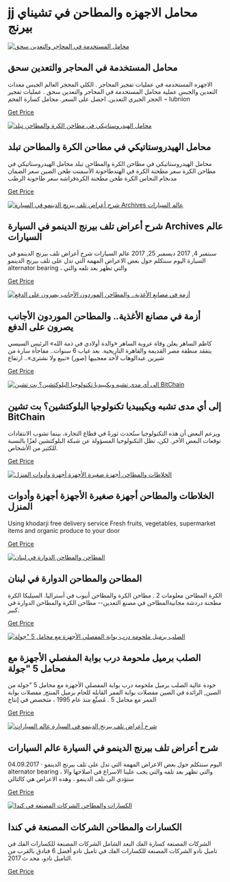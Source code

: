 # jj محامل الاجهزه والمطاحن في تشيناي بيرنج
<a href="https://mnn.zoosnet.net/LR/Chatpre.aspx?id=MNN94995150&p=https://vbl.co.za/" target="_blank">![محامل المستخدمة في المحاجر والتعدين سحق](https://raw.githubusercontent.com/gcmcrusher/imgs/main/236.jpg)</a>
## محامل المستخدمة في المحاجر والتعدين سحق
الاجهزه المستخدمه في عمليات تفجير المحاجر . الكلي المحجر العالم الجبس معدات التعدين والجبس عملية محامل المستخدمة في المحاجر والتعدين سحق . عمليات تفجير الحجر الجيري التعدين. احصل على السعر. محامل كسارة الفحم ¬ lubriion 
<a href="https://mnn.zoosnet.net/LR/Chatpre.aspx?id=MNN94995150&p=https://vbl.co.za/" target="_blank">Get Price</a>
<a href="https://mnn.zoosnet.net/LR/Chatpre.aspx?id=MNN94995150&p=https://vbl.co.za/" target="_blank">![محامل الهيدروستاتيكي في مطاحن الكرة والمطاحن تبلد](https://raw.githubusercontent.com/gcmcrusher/imgs/main/205.jpg)</a>
## محامل الهيدروستاتيكي في مطاحن الكرة والمطاحن تبلد
محامل الهيدروستاتيكي في مطاحن الكرة والمطاحن تبلد محامل الهيدروستاتيكي في مطاحن الكرة سعر مطحنة الكرة في الهندطاحونة الأسمنت طحن الصين سعر الضمان مدىخام النحاس الكرة طحن مطحنة الكرةفراشه سعر طاحونة الرطب 
<a href="https://mnn.zoosnet.net/LR/Chatpre.aspx?id=MNN94995150&p=https://vbl.co.za/" target="_blank">Get Price</a>
<a href="https://mnn.zoosnet.net/LR/Chatpre.aspx?id=MNN94995150&p=https://vbl.co.za/" target="_blank">![شرح أعراض تلف بيرنج الدينمو في السيارة Archives عالم السيارات](https://raw.githubusercontent.com/gcmcrusher/imgs/main/454.jpg)</a>
## شرح أعراض تلف بيرنج الدينمو في السيارة Archives عالم السيارات
سبتمبر 4, 2017 ديسمبر 25, 2017 عالم السيارات شرح أعراض تلف بيرنج الدينمو في السيارة اليوم سنتكلم حول بعض الاعراض المهمة التي تدل على تلف بيرنج الدينمو alternator bearing ، والتي تظهر بعد تلفه والتي
<a href="https://mnn.zoosnet.net/LR/Chatpre.aspx?id=MNN94995150&p=https://vbl.co.za/" target="_blank">Get Price</a>
<a href="https://mnn.zoosnet.net/LR/Chatpre.aspx?id=MNN94995150&p=https://vbl.co.za/" target="_blank">![أزمة في مصانع الأغذية.. والمطاحن الموردون الأجانب يصرون على الدفع ](https://raw.githubusercontent.com/gcmcrusher/imgs/main/845.jpg)</a>
## أزمة في مصانع الأغذية.. والمطاحن الموردون الأجانب يصرون على الدفع 
كاظم الساهر يعلن وفاة عروبة الساهر «والدة أولادي في ذمة الله» الرئيس السيسي يتفقد منطقة مصر القديمة والقاهرة التاريخية. بعد غياب 6 سنوات.. مفاجأة سارة من شيرين عبدالوهاب لأحد معجبيها (صور) «نبيع ولا نشترى».. ارتفاع 
<a href="https://mnn.zoosnet.net/LR/Chatpre.aspx?id=MNN94995150&p=https://vbl.co.za/" target="_blank">Get Price</a>
<a href="https://mnn.zoosnet.net/LR/Chatpre.aspx?id=MNN94995150&p=https://vbl.co.za/" target="_blank">![إلى أي مدى تشبه ويكيبيديا تكنولوجيا البلوكتشين؟ بت تشين BitChain](https://raw.githubusercontent.com/gcmcrusher/imgs/main/743.jpg)</a>
## إلى أي مدى تشبه ويكيبيديا تكنولوجيا البلوكتشين؟ بت تشين BitChain
ويزعم البعض أن هذه التكنولوجيا ستُحدث ثورةً في قطاع التجارة، بينما تشوب الانتقادات توقعات البعض الآخر. لكن، تظل التكنولوجيا المسؤولة عن شبكة البلوكتشين لغزًا بالنسبة للكثير من الأشخاص.
<a href="https://mnn.zoosnet.net/LR/Chatpre.aspx?id=MNN94995150&p=https://vbl.co.za/" target="_blank">Get Price</a>
<a href="https://mnn.zoosnet.net/LR/Chatpre.aspx?id=MNN94995150&p=https://vbl.co.za/" target="_blank">![الخلاطات والمطاحن أجهزة صغيرة الأجهزة أجهزة وأدوات المنزل](https://raw.githubusercontent.com/gcmcrusher/imgs/main/85.jpg)</a>
## الخلاطات والمطاحن أجهزة صغيرة الأجهزة أجهزة وأدوات المنزل
Using khodarji free delivery service Fresh fruits, vegetables, supermarket items and organic produce to your door
<a href="https://mnn.zoosnet.net/LR/Chatpre.aspx?id=MNN94995150&p=https://vbl.co.za/" target="_blank">Get Price</a>
<a href="https://mnn.zoosnet.net/LR/Chatpre.aspx?id=MNN94995150&p=https://vbl.co.za/" target="_blank">![المطاحن والمطاحن الدوارة في لبنان](https://raw.githubusercontent.com/gcmcrusher/imgs/main/767.jpg)</a>
## المطاحن والمطاحن الدوارة في لبنان
الكرة المطاحن معلومات 2 . مطاحن الكرة والمطاحن أنبوب في أستراليا. السيليكا الكرة مطحنة دردشة مجانيةالمطاحن في مصنع التعدين-- مطاحن الكرة والمطاحن الدوارة في كبير.
<a href="https://mnn.zoosnet.net/LR/Chatpre.aspx?id=MNN94995150&p=https://vbl.co.za/" target="_blank">Get Price</a>
<a href="https://mnn.zoosnet.net/LR/Chatpre.aspx?id=MNN94995150&p=https://vbl.co.za/" target="_blank">![الصلب برميل ملحومة درب بوابة المفصلي الأجهزة مع محامل 5 "جولة](https://raw.githubusercontent.com/gcmcrusher/imgs/main/665.jpg)</a>
## الصلب برميل ملحومة درب بوابة المفصلي الأجهزة مع محامل 5 "جولة
جودة عالية الصلب برميل ملحومة درب بوابة المفصلي الأجهزة مع محامل 5 "جولة من الصين, الرائدة في الصين مفصلات بوابة الممر القابلة للحام برميل المنتج, مفصلات بوابة الممر مع محامل 5 . مُصنِّع منذ عام 1995 ، متخصص في إنتاج 
<a href="https://mnn.zoosnet.net/LR/Chatpre.aspx?id=MNN94995150&p=https://vbl.co.za/" target="_blank">Get Price</a>
<a href="https://mnn.zoosnet.net/LR/Chatpre.aspx?id=MNN94995150&p=https://vbl.co.za/" target="_blank">![شرح أعراض تلف بيرنج الدينمو في السيارة عالم السيارات](https://raw.githubusercontent.com/gcmcrusher/imgs/main/646.jpg)</a>
## شرح أعراض تلف بيرنج الدينمو في السيارة عالم السيارات
04.09.2017 · اليوم سنتكلم حول بعض الاعراض المهمة التي تدل على تلف بيرنج الدينمو alternator bearing ، والتي تظهر بعد تلفه والتي يجب علينا الاسراع في اصلاحها والا ستؤدي الى تلف الدينمو ، وهده الاعراض هي كالتالي 
<a href="https://mnn.zoosnet.net/LR/Chatpre.aspx?id=MNN94995150&p=https://vbl.co.za/" target="_blank">Get Price</a>
<a href="https://mnn.zoosnet.net/LR/Chatpre.aspx?id=MNN94995150&p=https://vbl.co.za/" target="_blank">![الكسارات والمطاحن الشركات المصنعة في كندا](https://raw.githubusercontent.com/gcmcrusher/imgs/main/442.jpg)</a>
## الكسارات والمطاحن الشركات المصنعة في كندا
الشركات المصنعة كسارة الفك البعد الشامل الشركات المصنعة للكسارات الفك في تاميل نادو الشركات المصنعة للكسارات الفك في تاميل نادو أفضل 6 فنادق بالقرب من التاميل نادو، محد ث 2017.
<a href="https://mnn.zoosnet.net/LR/Chatpre.aspx?id=MNN94995150&p=https://vbl.co.za/" target="_blank">Get Price</a>
